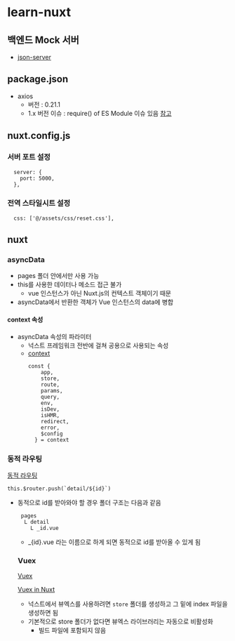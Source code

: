 # learn-nuxt

## 백엔드 Mock 서버

- [json-server](https://github.com/typicode/json-server)

## package.json

- axios
  - 버전 : 0.21.1
  - 1.x 버전 이슈 : require() of ES Module 이슈 있음
    [참고](https://github.com/axios/axios/issues/5091)

## nuxt.config.js

### 서버 포트 설정

```
  server: {
    port: 5000,
  },
```

### 전역 스타일시트 설정

```
  css: ['@/assets/css/reset.css'],
```

## nuxt

### asyncData

- pages 폴더 안에서만 사용 가능
- this를 사용한 데이터나 메소드 접근 불가
  - vue 인스턴스가 아닌 Nuxt.js의 컨텍스트 객체이기 때문
- asyncData에서 반환한 객체가 Vue 인스턴스의 data에 병합

#### context 속성

- asyncData 속성의 파라미터
  - 넉스트 프레임워크 전반에 걸쳐 공용으로 사용되는 속성
  - [context](https://nuxtjs.org/docs/internals-glossary/context/)
    ```
    const {
        app,
        store,
        route,
        params,
        query,
        env,
        isDev,
        isHMR,
        redirect,
        error,
        $config
      } = context
    ```

### 동적 라우팅

[동적 라우팅](https://develop365.gitlab.io/nuxtjs-0.10.7-doc/ko/guide/routing/#%EB%8F%99%EC%A0%81-%EB%9D%BC%EC%9A%B0%ED%8A%B8)

```
this.$router.push(`detail/${id}`)
```

- 동적으로 id를 받아와야 할 경우 폴더 구조는 다음과 같음

  ```
   pages
    L detail
      L _id.vue
  ```

  - \_{id}.vue 라는 이름으로 하게 되면 동적으로 id를 받아올 수 있게 됨

  ### Vuex

  [Vuex](https://v3.vuex.vuejs.org/kr/)

  [Vuex in Nuxt](https://nuxtjs.org/docs/directory-structure/store/)

  - 넉스트에서 뷰엑스를 사용하려면 `store` 폴더를 생성하고 그 밑에 index 파일을 생성하면 됨
  - 기본적으로 store 폴더가 없다면 뷰엑스 라이브러리는 자동으로 비활성화
    - 빌드 파일에 포함되지 않음
